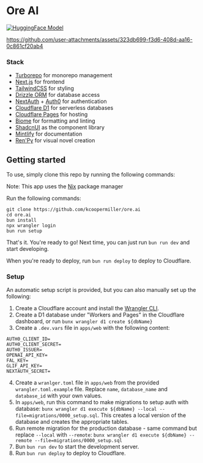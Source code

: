 # Ore AI

[![HuggingFace Model](https://img.shields.io/badge/%F0%9F%A4%97-Sprite%20Model-yellow)](https://huggingface.co/nets9836/sprit3-sh33t)

https://github.com/user-attachments/assets/323db699-f3d6-408d-aa16-0c861cf20ab4

### Stack

- [Turborepo](https://turbo.build/) for monorepo management
- [Next.js](https://nextjs.org/) for frontend
- [TailwindCSS](https://tailwindcss.com/) for styling
- [Drizzle ORM](https://orm.drizzle.team/) for database access
- [NextAuth](https://next-auth.js.org/) + [Auth0](https://auth0.com/) for authentication
- [Cloudflare D1](https://www.cloudflare.com/developer-platform/d1/) for serverless databases
- [Cloudflare Pages](https://pages.cloudflare.com/) for hosting
- [Biome](https://biomejs.dev/) for formatting and linting
- [ShadcnUI](https://shadcn.com/) as the component library
- [Mintlify](https://mintlify.com/) for documentation
- [Ren'Py](https://www.renpy.org/) for visual novel creation

## Getting started

To use, simply clone this repo by running the following commands:

Note: This app uses the [Nix](https://nixos.org/) package manager

Run the following commands:

```
git clone https://github.com/kcoopermiller/ore.ai
cd ore.ai
bun install
npx wrangler login
bun run setup
```

That's it. You're ready to go! Next time, you can just run `bun run dev` and start developing.

When you're ready to deploy, run `bun run deploy` to deploy to Cloudflare.

### Setup

An automatic setup script is provided, but you can also manually set up the following:

1. Create a Cloudflare account and install the [Wrangler CLI](https://developers.cloudflare.com/workers/wrangler/install-and-update/#installupdate-wrangler).
2. Create a D1 database under "Workers and Pages" in the Cloudflare dashboard, or run `bunx wrangler d1 create ${dbName}`
3. Create a `.dev.vars` file in `apps/web` with the following content:

```
AUTH0_CLIENT_ID=
AUTH0_CLIENT_SECRET=
AUTH0_ISSUER=
OPENAI_API_KEY=
FAL_KEY=
GLIF_API_KEY=
NEXTAUTH_SECRET=
```

4. Create a `wranlger.toml` file in `apps/web` from the provided `wrangler.toml.example` file. Replace `name`, `database_name` and `database_id` with your own values.
5. In `apps/web`, run this command to make migrations to setup auth with database: `bunx wrangler d1 execute ${dbName} --local --file=migrations/0000_setup.sql`. This creates a local version of the database and creates the appropriate tables.
6. Run remote migration for the production database - same command but replace `--local` with `--remote`: `bunx wrangler d1 execute ${dbName} --remote --file=migrations/0000_setup.sql`
7. Bun `bun run dev` to start the development server.
8. Run `bun run deploy` to deploy to Cloudflare.
